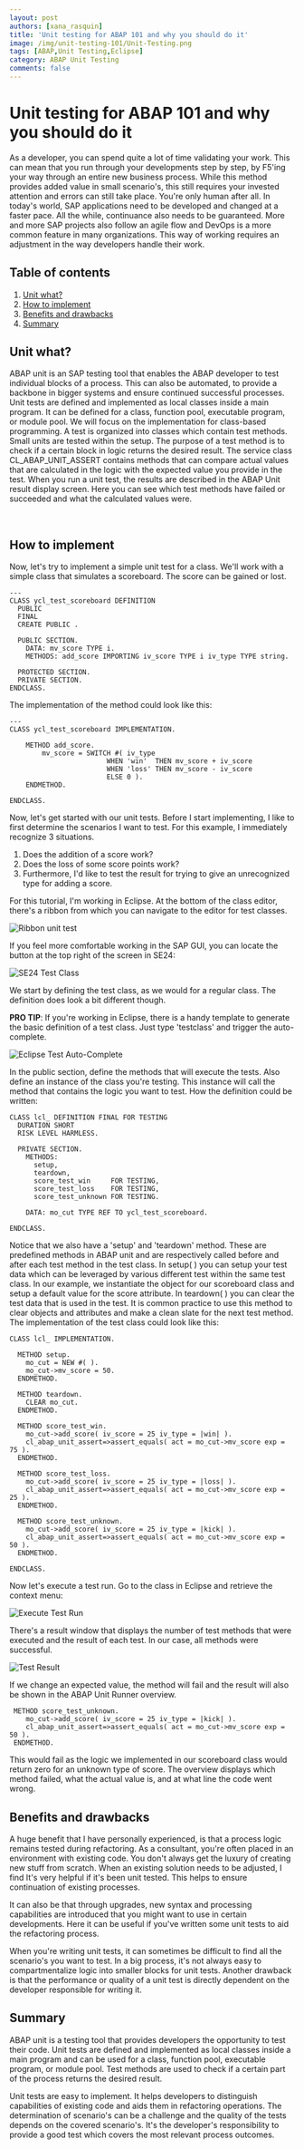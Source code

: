 ```yaml
---
layout: post
authors: [xana_rasquin]
title: 'Unit testing for ABAP 101 and why you should do it'
image: /img/unit-testing-101/Unit-Testing.png
tags: [ABAP,Unit Testing,Eclipse]
category: ABAP Unit Testing
comments: false
---
```


# Unit testing for ABAP 101 and why you should do it

As a developer, you can spend quite a lot of time validating your work. 
This can mean that you run through your developments step by step, 
by F5'ing your way through an entire new business process. 
While this method provides added value in small scenario's, 
this still requires your invested attention and errors can still take place. You're only human after all.
In today's world, SAP applications need to be developed and changed at a faster pace. 
All the while, continuance also needs to be guaranteed. 
More and more SAP projects also follow an agile flow and DevOps is a more common feature in many organizations. 
This way of working requires an adjustment in the way developers handle their work.

## Table of contents
1. [Unit what?](#unit-what)
2. [How to implement](#how-to-implement)
3. [Benefits and drawbacks](#benefits-and-drawbacks)
4. [Summary](#summary)


## Unit what?

ABAP unit is an SAP testing tool that enables the ABAP developer to test individual blocks of a process. 
This can also be automated, to provide a backbone in bigger systems and ensure continued successful processes. 
Unit tests are defined and implemented as local classes inside a main program. 
It can be defined for a class, function pool, executable program, or module pool. 
We will focus on the implementation for class-based programming. 
A test is organized into classes which contain test methods. Small units are tested within the setup. 
The purpose of a test method is to check if a certain block in logic returns the desired result. 
The service class CL_ABAP_UNIT_ASSERT contains methods that can compare actual values 
that are calculated in the logic with the expected value you provide in the test. 
When you run a unit test, the results are described in the ABAP Unit result display screen. 
Here you can see which test methods have failed or succeeded and what the calculated values were.

 
## How to implement

Now, let's try to implement a simple unit test for a class. 
We'll work with a simple class that simulates a scoreboard. 
The score can be gained or lost.

```abap
---
CLASS ycl_test_scoreboard DEFINITION
  PUBLIC
  FINAL
  CREATE PUBLIC .

  PUBLIC SECTION.
    DATA: mv_score TYPE i.
    METHODS: add_score IMPORTING iv_score TYPE i iv_type TYPE string.

  PROTECTED SECTION.
  PRIVATE SECTION.
ENDCLASS.
```

The implementation of the method could look like this:

```abap
---
CLASS ycl_test_scoreboard IMPLEMENTATION.

    METHOD add_score.
        mv_score = SWITCH #( iv_type
                        WHEN 'win'  THEN mv_score + iv_score
                        WHEN 'loss' THEN mv_score - iv_score
                        ELSE 0 ).
    ENDMETHOD.

ENDCLASS.
```

Now, let's get started with our unit tests. Before I start implementing, 
I like to first determine the scenarios I want to test. 
For this example, I immediately recognize 3 situations. 

1.	Does the addition of a score work?
2.	Does the loss of some score points work?
3.	Furthermore, I'd like to test the result for trying to give an unrecognized type for adding a score.

For this tutorial, I'm working in Eclipse. At the bottom of the class editor, 
there's a ribbon from which you can navigate to the editor for test classes.

<img alt="Ribbon unit test" src="{{ '/img/unit-testing-101/ribbon-unit-testing-eclipse.png' | prepend: site.baseurl }}" class="image fit">

If you feel more comfortable working in the SAP GUI, 
you can locate the button at the top right of the screen in SE24:

<img alt="SE24 Test Class" src="{{ '/img/unit-testing-101/se24-test-class.png' | prepend: site.baseurl }}" class="image fit">
 
We start by defining the test class, as we would for a regular class. The definition does look a bit different though.

**PRO TIP**: If you're working in Eclipse, there is a handy template to generate the basic definition of a test class. Just type 'testclass' and trigger the auto-complete.

<img alt="Eclipse Test Auto-Complete" src="{{ '/img/unit-testing-101/eclipse-test-class-auto.png' | prepend: site.baseurl }}" class="image fit">

In the public section, define the methods that will execute the tests. Also define an instance of the class you're testing. This instance will call the method that contains the logic you want to test. 
How the definition could be written:

```abap
CLASS lcl_ DEFINITION FINAL FOR TESTING
  DURATION SHORT
  RISK LEVEL HARMLESS.

  PRIVATE SECTION.
    METHODS:
      setup,
      teardown,
      score_test_win     FOR TESTING,
      score_test_loss    FOR TESTING,
      score_test_unknown FOR TESTING.

    DATA: mo_cut TYPE REF TO ycl_test_scoreboard.

ENDCLASS.
```

Notice that we also have a 'setup' and 'teardown' method. These are predefined methods in ABAP unit and are respectively called before and after each test method in the test class. 
In setup( ) you can setup your test data which can be leveraged by various different test within the same test class. In our example, we instantiate the object for our scoreboard class and setup a default value for the score attribute.
In teardown( ) you can clear the test data that is used in the test. It is common practice to use this method to clear objects and attributes and make a clean slate for the next test method.
The implementation of the test class could look like this:

```abap
CLASS lcl_ IMPLEMENTATION.

  METHOD setup.
    mo_cut = NEW #( ).
    mo_cut->mv_score = 50.
  ENDMETHOD.

  METHOD teardown.
    CLEAR mo_cut.
  ENDMETHOD.

  METHOD score_test_win.
    mo_cut->add_score( iv_score = 25 iv_type = |win| ).
    cl_abap_unit_assert=>assert_equals( act = mo_cut->mv_score exp = 75 ).
  ENDMETHOD.

  METHOD score_test_loss.
    mo_cut->add_score( iv_score = 25 iv_type = |loss| ).
    cl_abap_unit_assert=>assert_equals( act = mo_cut->mv_score exp = 25 ).
  ENDMETHOD.

  METHOD score_test_unknown.
    mo_cut->add_score( iv_score = 25 iv_type = |kick| ).
    cl_abap_unit_assert=>assert_equals( act = mo_cut->mv_score exp = 50 ).
  ENDMETHOD.

ENDCLASS.
```

Now let's execute a test run. Go to the class in Eclipse and retrieve the context menu:

<img alt="Execute Test Run" src="{{ '/img/unit-testing-101/execute-test-run.png' | prepend: site.baseurl }}" class="image fit">

There's a result window that displays the number of test methods that were executed and the result of each test. In our case, all methods were successful.  

<img alt="Test Result" src="{{ '/img/unit-testing-101/test-result.png' | prepend: site.baseurl }}" class="image fit">

If we change an expected value, the method will fail and the result will also be shown in the ABAP Unit Runner overview.

```abap
 METHOD score_test_unknown.
    mo_cut->add_score( iv_score = 25 iv_type = |kick| ).
    cl_abap_unit_assert=>assert_equals( act = mo_cut->mv_score exp = 50 ).
 ENDMETHOD.
```

This would fail as the logic we implemented in our scoreboard class would return zero for an unknown type of score. 
The overview displays which method failed, what the actual value is, and at what line the code went wrong.
 

## Benefits and drawbacks

A huge benefit that I have personally experienced, is that a process logic remains tested during refactoring. 
As a consultant, you're often placed in an environment with existing code. You don't always get the luxury of creating new stuff from scratch. 
When an existing solution needs to be adjusted, I find It's very helpful if it's been unit tested. This helps to ensure continuation of existing processes.

It can also be that through upgrades, new syntax and processing capabilities are introduced that you might want to use in certain developments. 
Here it can be useful if you've written some unit tests to aid the refactoring process.

When you're writing unit tests, it can sometimes be difficult to find all the scenario's you want to test. 
In a big process, it's not always easy to compartmentalize logic into smaller blocks for unit tests. 
Another drawback is that the performance or quality of a unit test is directly dependent on the developer responsible for writing it. 

## Summary

ABAP unit is a testing tool that provides developers the opportunity to test their code. Unit tests are defined and 
implemented as local classes inside a main program and can be used for a class, function pool, executable program, or module pool. 
Test methods are used to check if a certain part of the process returns the desired result. 

Unit tests are easy to implement. It helps developers to distinguish capabilities of existing code and aids them in refactoring operations. 
The determination of scenario's can be a challenge and the quality of the tests depends on the covered scenario's. 
It's the developer's responsibility to provide a good test which covers the most relevant process outcomes. 
